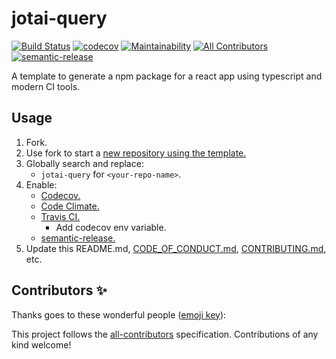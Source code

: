 # jotai-query

[![Build Status](https://travis-ci.org/hmbrg/jotai-query.svg?branch=master)](https://travis-ci.org/hmbrg/jotai-query)
[![codecov](https://codecov.io/gh/hmbrg/jotai-query/branch/master/graph/badge.svg)](https://codecov.io/gh/hmbrg/jotai-query)
[![Maintainability](https://api.codeclimate.com/v1/badges/c2478b21ac94e8e5fe16/maintainability)](https://codeclimate.com/github/hmbrg/jotai-query/maintainability)
[![All Contributors](https://img.shields.io/badge/all_contributors-0-orange.svg?style=flat-square)](#contributors-)
[![semantic-release](https://img.shields.io/badge/%20%20%F0%9F%93%A6%F0%9F%9A%80-semantic--release-e10079.svg)](https://github.com/semantic-release/semantic-release)

A template to generate a npm package for a react app using typescript and modern
CI tools.

## Usage

1. Fork.
2. Use fork to start a
   [new repository using the template.](https://help.github.com/en/articles/creating-a-repository-from-a-template)
3. Globally search and replace:
   - `jotai-query` for `<your-repo-name>`.
4. Enable:
   - [Codecov.](https://codecov.io)
   - [Code Climate.](https://codeclimate.com/oss/)
   - [Travis CI.](https://travis-ci.org)
     - Add codecov env variable.
   - [semantic-release.](https://github.com/semantic-release/semantic-release/blob/HEAD/docs/usage/getting-started.md#getting-started)
5. Update this README.md, [CODE_OF_CONDUCT.md](CODE_OF_CONDUCT.md),
   [CONTRIBUTING.md](CONTRIBUTING.md), etc.

## Contributors ✨

Thanks goes to these wonderful people
([emoji key](https://allcontributors.org/docs/en/emoji-key)):

<!-- ALL-CONTRIBUTORS-LIST:START - Do not remove or modify this section -->
<!-- prettier-ignore-start -->
<!-- markdownlint-disable -->
<!-- markdownlint-enable -->
<!-- prettier-ignore-end -->

<!-- ALL-CONTRIBUTORS-LIST:END -->

This project follows the
[all-contributors](https://github.com/all-contributors/all-contributors)
specification. Contributions of any kind welcome!
